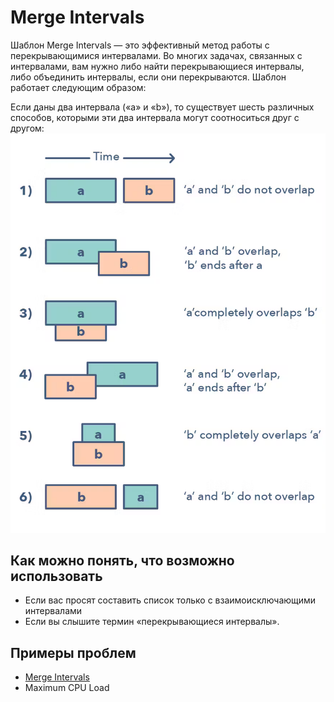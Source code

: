 # Merge Intervals

Шаблон Merge Intervals — это эффективный метод работы с перекрывающимися интервалами. Во многих задачах, связанных с интервалами, вам нужно либо найти перекрывающиеся интервалы, либо объединить интервалы, если они перекрываются. Шаблон работает следующим образом:

Если даны два интервала («a» и «b»), то существует шесть различных способов, которыми эти два интервала могут соотноситься друг с другом:
![MergeIntervals](_images/merge_intervals.png "Merge Intervals")

## Как можно понять, что возможно использовать
- Если вас просят составить список только с взаимоисключающими интервалами
- Если вы слышите термин «перекрывающиеся интервалы».

## Примеры проблем
- [Merge Intervals](https://leetcode.com/problems/merge-intervals/description/)
- Maximum CPU Load